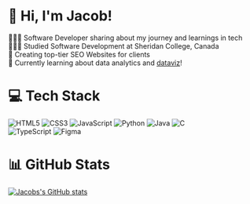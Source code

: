 
# 👋 Hi, I'm Jacob!
👩🏻‍💻 Software Developer sharing about my journey and learnings in tech<br/>
👩🏻‍🎓 Studied Software Development at Sheridan College, Canada<br/>
🎨 Creating top-tier SEO Websites for clients <br/>
💭 Currently learning about data analytics and [dataviz](https://pudding.cool/2018/08/pockets/)!<br/>

# 💻 Tech Stack
![HTML5](https://img.shields.io/badge/html5-%23E34F26.svg?style=for-the-badge&logo=html5&logoColor=white)
![CSS3](https://img.shields.io/badge/css3-%231572B6.svg?style=for-the-badge&logo=css3&logoColor=white)
![JavaScript](https://img.shields.io/badge/javascript-%23323330.svg?style=for-the-badge&logo=javascript&logoColor=%23F7DF1E)
![Python](https://img.shields.io/badge/python-3670A0?style=for-the-badge&logo=python&logoColor=ffdd54)
![Java](https://img.shields.io/badge/java-%23ED8B00.svg?style=for-the-badge&logo=openjdk&logoColor=white)
![C](https://img.shields.io/badge/c-%2300599C.svg?style=for-the-badge&logo=c&logoColor=white)<br/>
![TypeScript](https://img.shields.io/badge/typescript-%23007ACC.svg?style=for-the-badge&logo=typescript&logoColor=white)
![Figma](https://img.shields.io/badge/figma-%23F24E1E.svg?style=for-the-badge&logo=figma&logoColor=white)

# 📊 GitHub Stats
[![Jacobs's GitHub stats](https://github-readme-stats.vercel.app/api?username=JacobStanley1)](https://github.com/anuraghazra/github-readme-stats)
